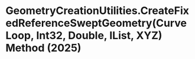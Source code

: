 # GeometryCreationUtilities.CreateFixedReferenceSweptGeometry(CurveLoop, Int32, Double, IList<CurveLoop>, XYZ) Method (2025)

﻿